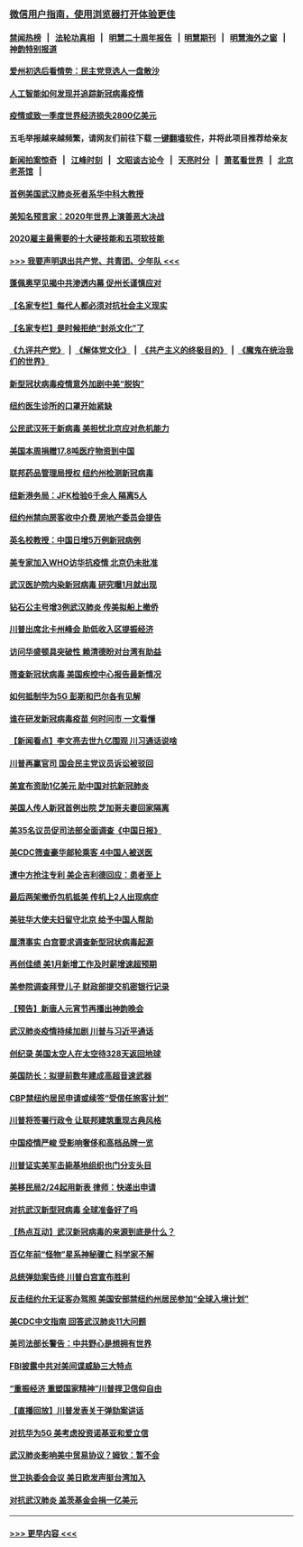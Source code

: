 ### [微信用户指南，使用浏览器打开体验更佳](https://github.com/gfw-breaker/banned-news1/blob/master/indexes/wechat-guide.md?t=0)
#### [禁闻热榜](热点新闻.md?t=0)  &nbsp;&nbsp;|&nbsp;&nbsp; [法轮功真相](https://github.com/gfw-breaker/truth/blob/master/README.md?t=0) &nbsp;&nbsp;|&nbsp;&nbsp; [明慧二十周年报告](https://github.com/gfw-breaker/mh-reports/blob/master/README.md?t=0) &nbsp;&nbsp;|&nbsp;&nbsp;[明慧期刊](https://github.com/gfw-breaker/mh-qikan) &nbsp;&nbsp;|&nbsp;&nbsp; [明慧海外之窗](https://github.com/gfw-breaker/mh-news/blob/master/README.md?t=0) &nbsp;&nbsp;|&nbsp;&nbsp; [神韵特别报道](https://github.com/gfw-breaker/mh-news/blob/master/shenyun.md?t=0)
#### [爱州初选后看情势：民主党竞选人一盘散沙](../pages/nsc412/n11856557.md?t=02101002) 
#### [人工智能如何发现并追踪新冠病毒疫情](../pages/nsc412/n11856398.md?t=02101002) 
#### [疫情或致一季度世界经济损失2800亿美元](../pages/nsc412/n11855639.md?t=02101002) 
#### 五毛举报越来越频繁，请网友们前往下载 [一键翻墙软件](https://github.com/gfw-breaker/ssr-accounts)，并将此项目推荐给亲友
#### [新闻拍案惊奇](https://github.com/gfw-breaker/banned-news1/blob/master/pages/link4.md) &nbsp;&nbsp;|&nbsp;&nbsp; [江峰时刻](https://github.com/gfw-breaker/banned-news1/blob/master/pages/link4.md) &nbsp;&nbsp;|&nbsp;&nbsp; [文昭谈古论今](https://github.com/gfw-breaker/banned-news1/blob/master/pages/link4.md) &nbsp;&nbsp;|&nbsp;&nbsp; [天亮时分](https://github.com/gfw-breaker/banned-news1/blob/master/pages/link4.md) &nbsp;&nbsp;|&nbsp;&nbsp; [萧茗看世界](https://github.com/gfw-breaker/banned-news1/blob/master/pages/link4.md) &nbsp;&nbsp;|&nbsp;&nbsp; [北京老茶馆](https://github.com/gfw-breaker/banned-news1/blob/master/pages/link4.md) &nbsp;&nbsp;|&nbsp;&nbsp; 
#### [首例美国武汉肺炎死者系华中科大教授](../pages/nsc412/n11855500.md?t=02101002) 
#### [美知名预言家：2020年世界上演善恶大决战](../pages/nsc412/n11855418.md?t=02101002) 
#### [2020雇主最需要的十大硬技能和五项软技能](../pages/nsc412/n11850953.md?t=02101002) 
#### [>>> 我要声明退出共产党、共青团、少年队 <<<](https://github.com/begood0513/goodnews/blob/master/quit/letter.md) 
#### [蓬佩奥罕见揭中共渗透内幕 促州长谨慎应对](../pages/nsc412/n11854685.md?t=02101002) 
#### [【名家专栏】每代人都必须对抗社会主义现实](../pages/nsc412/n11831412.md?t=02101002) 
#### [【名家专栏】是时候拒绝“封杀文化”了](../pages/nsc412/n11814093.md?t=02101002) 
#### [《九评共产党》](https://github.com/begood0513/9ping.md/blob/master/README.md) &nbsp;|&nbsp; [《解体党文化》](../../../../jtdwh.md/blob/master/README.md)  &nbsp;|&nbsp; [《共产主义的终极目的》](../../../../gczydzjmd.md/blob/master/README.md) &nbsp;|&nbsp; [《魔鬼在统治我们的世界》](../../../../mgztzwmdsj.md/blob/master/README.md) 
#### [新型冠状病毒疫情意外加剧中美“脱钩”](../pages/nsc412/n11854475.md?t=02101002) 
#### [纽约医生诊所的口罩开始紧缺](../pages/nsc412/n11853364.md?t=02101002) 
#### [公民武汉死于新病毒 美担忧北京应对危机能力](../pages/nsc412/n11854331.md?t=02101002) 
#### [美国本周捐赠17.8吨医疗物资到中国](../pages/nsc412/n11854269.md?t=02101002) 
#### [联邦药品管理局授权  纽约州检测新冠病毒](../pages/nsc412/n11853371.md?t=02101002) 
#### [纽新港务局：JFK检验6千余人  隔离5人](../pages/nsc412/n11853366.md?t=02101002) 
#### [纽约州禁向房客收中介费  房地产委员会提告](../pages/nsc412/n11853360.md?t=02101002) 
#### [英名校教授：中国日增5万例新冠病例](../pages/nsc412/n11854174.md?t=02101002) 
#### [美专家加入WHO访华抗疫情 北京仍未批准](../pages/nsc412/n11854043.md?t=02101002) 
#### [武汉医护院内染新冠病毒 研究曝1月就出现](../pages/nsc412/n11852928.md?t=02101002) 
#### [钻石公主号增3例武汉肺炎 传美拟船上撤侨](../pages/nsc412/n11853240.md?t=02101002) 
#### [川普出席北卡州峰会 助低收入区提振经济](../pages/nsc412/n11853232.md?t=02101002) 
#### [访问华盛顿具突破性 赖清德盼对台湾有助益](../pages/nsc412/n11853129.md?t=02101002) 
#### [筛查新冠状病毒 美国疾控中心报告最新情况](../pages/nsc412/n11853070.md?t=02101002) 
#### [如何抵制华为5G 彭斯和巴尔各有见解](../pages/nsc412/n11852535.md?t=02101002) 
#### [谁在研发新冠病毒疫苗 何时问市 一文看懂](../pages/nsc412/n11852840.md?t=02101002) 
#### [【新闻看点】李文亮去世九亿围观 川习通话说啥](../pages/nsc412/n11852360.md?t=02101002) 
#### [川普再赢官司 国会民主党议员诉讼被驳回](../pages/nsc412/n11852287.md?t=02101002) 
#### [美宣布资助1亿美元 助中国对抗新冠肺炎](../pages/nsc412/n11852531.md?t=02101002) 
#### [美国人传人新冠首例出院 芝加哥夫妻回家隔离](../pages/nsc412/n11852452.md?t=02101002) 
#### [美35名议员促司法部全面调查《中国日报》](../pages/nsc412/n11852435.md?t=02101002) 
#### [美CDC筛查豪华邮轮乘客 4中国人被送医](../pages/nsc412/n11852085.md?t=02101002) 
#### [遭中方抢注专利 美企吉利德回应：患者至上](../pages/nsc412/n11852037.md?t=02101002) 
#### [最后两架撤侨包机抵美 传机上2人出现病症](../pages/nsc412/n11852173.md?t=02101002) 
#### [美驻华大使夫妇留守北京 给予中国人帮助](../pages/nsc412/n11852165.md?t=02101002) 
#### [厘清事实 白宫要求调查新型冠状病毒起源](../pages/nsc412/n11852106.md?t=02101002) 
#### [再创佳绩 美1月新增工作及时薪增速超预期](../pages/nsc412/n11852174.md?t=02101002) 
#### [美参院调查拜登儿子 财政部提交机密银行记录](../pages/nsc412/n11851808.md?t=02101002) 
#### [【预告】新唐人元宵节再播出神韵晚会](../pages/nsc412/n11843192.md?t=02101002) 
#### [武汉肺炎疫情持续加剧 川普与习近平通话](../pages/nsc412/n11851613.md?t=02101002) 
#### [创纪录 美国太空人在太空待328天返回地球](../pages/nsc412/n11851266.md?t=02101002) 
#### [美国防长：拟提前数年建成高超音速武器](../pages/nsc412/n11850959.md?t=02101002) 
#### [CBP禁纽约居民申请或续签“受信任旅客计划”](../pages/nsc412/n11850857.md?t=02101002) 
#### [川普将签署行政令 让联邦建筑重现古典风格](../pages/nsc412/n11850654.md?t=02101002) 
#### [中国疫情严峻 受影响奢侈和高档品牌一览](../pages/nsc412/n11850319.md?t=02101002) 
#### [川普证实美军击毙基地组织也门分支头目](../pages/nsc412/n11850383.md?t=02101002) 
#### [美移民局2/24起用新表 律师：快递出申请](../pages/nsc412/n11848220.md?t=02101002) 
#### [对抗武汉新型冠病毒 全球准备好了吗](../pages/nsc412/n11850142.md?t=02101002) 
#### [【热点互动】武汉新冠病毒的来源到底是什么？](../pages/nsc412/n11849749.md?t=02101002) 
#### [百亿年前“怪物”星系神秘骤亡 科学家不解](../pages/nsc412/n11849863.md?t=02101002) 
#### [总统弹劾案告终 川普白宫宣布胜利](../pages/nsc412/n11849985.md?t=02101002) 
#### [反击纽约允无证客办驾照  美国安部禁纽约州居民参加“全球入境计划”](../pages/nsc412/n11849828.md?t=02101002) 
#### [美CDC中文指南 回答武汉肺炎11大问题](../pages/nsc412/n11849703.md?t=02101002) 
#### [美司法部长警告：中共野心是想拥有世界](../pages/nsc412/n11849769.md?t=02101002) 
#### [FBI披露中共对美间谍威胁三大特点](../pages/nsc412/n11849700.md?t=02101002) 
#### [“重振经济 重塑国家精神”川普捍卫信仰自由](../pages/nsc412/n11849641.md?t=02101002) 
#### [【直播回放】川普发表关于弹劾案讲话](../pages/nsc412/n11849472.md?t=02101002) 
#### [对抗华为5G 美考虑投资诺基亚和爱立信](../pages/nsc412/n11849510.md?t=02101002) 
#### [武汉肺炎影响美中贸易协议？姆钦：暂不会](../pages/nsc412/n11849497.md?t=02101002) 
#### [世卫执委会会议 美日欧发声挺台湾加入](../pages/nsc412/n11849433.md?t=02101002) 
#### [对抗武汉肺炎 盖茨基金会捐一亿美元](../pages/nsc412/n11848953.md?t=02101002) 

----
#### [ >>> 更早内容 <<< ](../indexes/nsc412-earlier.md)
